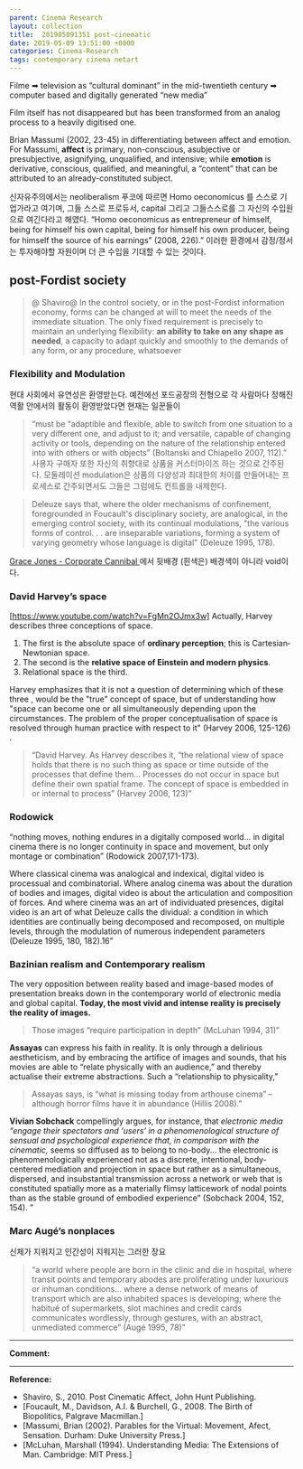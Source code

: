 ```yaml
---
parent: Cinema Research
layout: collection
title:  201905091351 post-cinematic
date: 2019-05-09 13:51:00 +0800
categories: Cinema-Research
tags: contemporary cinema netart
---
```


Filme ➡︎ television as “cultural dominant” in the mid-twentieth century ➡︎ computer based and digitally generated “new media”

Film itself has not disappeared but has been transformed from an analog process to a heavily digitised one. 

Brian Massumi (2002, 23-45) in differentiating between affect and emotion. For Massumi, **affect** is primary, non-conscious, asubjective or presubjective, asignifying, unqualified, and intensive; while **emotion** is derivative, conscious, qualified, and meaningful, a “content” that can be attributed to an already-constituted subject.

신자유주의에서는 neoliberalism 푸코에 따르면 Homo oeconomicus 를 스스로 기업가라고 여기며, 그들 스스로 프로듀서, capital 그리고 그들스스로를 그 자신의 수입원으로 여긴다라고 해였다. “Homo oeconomicus as entrepreneur of himself, being for himself his own capital, being for himself his own producer, being for himself the source of his earnings” (2008, 226).” 이러한 환경에서 감정/정서는 투자해야할 자원이며 더 큰 수입을 기대할 수 있는 것이다. 

## post-Fordist society 

> @ Shaviro@ In the control society, or in the post-Fordist information economy, forms can be changed at will to meet the needs of the immediate situation. The only fixed requirement is precisely to maintain an underlying flexibility: **an ability to take on any shape as needed**, a capacity to adapt quickly and smoothly to the demands of any form, or any procedure, whatsoever

### Flexibility and Modulation
현대 사회에서 유연성은 환영받는다. 예전에선 포드공장의 전형으로 각 사람마다 정해진 역활 안에서의 활동이 환영받았다면 현재는 일꾼들이

> “must be “adaptible and flexible, able to switch from one situation to a very different one, and adjust to it; and versatile, capable of changing activity or tools, depending on the nature of the relationship entered into with others or with objects” (Boltanski and Chiapello 2007, 112).”
사용자 구매자 또한 자신의 취향대로 상품을 커스터마이즈 하는 것으로 간주된다. 모둘레이션 modulation은 상품의 다양성과 최대한의 차이를 만들어내는 프로세스로 간주되면서도 그들은 그럼에도 컨트롤을 내제한다. 

> Deleuze says that, where the older mechanisms of confinement, foregrounded in Foucault's disciplinary society, are analogical, in the emerging control society, with its continual modulations, "the various forms of control. . . are inseparable variations, forming a system of varying geometry whose language is digital" (Deleuze 1995, 178).

[Grace Jones - Corporate Cannibal
](https://www.youtube.com/watch?v=FgMn2OJmx3w) 에서 뒷배경 (흰색은) 배경색이 아니라 void이다. 

###  David Harvey’s space
[https://www.youtube.com/watch?v=FgMn2OJmx3w]
Actually, Harvey describes three conceptions of space. 

1. The first is the absolute space of **ordinary perception**; this is Cartesian­ Newtonian space. 
2. The second is the **relative space of Einstein and modern physics**. 
3. Relational space is the third. 

Harvey emphasizes that it is not a question of determining which of these three , would be the "true" concept of space, but of understanding how "space can become one or all simultaneously depending upon the circumstances. The problem of the proper conceptualisation of space is resolved through human practice with respect to it" (Harvey 2006, 125-126) . 

> “David Harvey. As Harvey describes it, “the relational view of space holds that there is no such thing as space or time outside of the processes that define them… Processes do not occur in space but define their own spatial frame. The concept of space is embedded in or internal to process” (Harvey 2006, 123)”

### Rodowick

“nothing moves, nothing endures in a digitally composed world… in digital cinema there is no longer continuity in space and movement, but only montage or combination” (Rodowick 2007,171-173). 

Where classical cinema was analogical and indexical, digital video is processual and combinatorial. Where analog cinema was about the duration of bodies and images, digital video is about the articulation and composition of forces. And where cinema was an art of individuated presences, digital video is an art of what Deleuze calls the dividual: a condition in which identities are continually being decomposed and recomposed, on multiple levels, through the modulation of numerous independent parameters (Deleuze 1995, 180, 182).16”

### Bazinian realism and Contemporary realism

The very opposition between reality based and image-based modes of presentation breaks down in the contemporary world of electronic media and global capital. **Today, the most vivid and intense reality is precisely the reality of images.**  

> Those images “require participation in depth” (McLuhan 1994, 31)”

**Assayas** can express his faith in reality. It is only through a delirious aestheticism, and by embracing the artifice of images and sounds, that his movies are able to “relate physically with an audience,” and thereby actualise their extreme abstractions. Such a “relationship to physicality,” 
> Assayas says, is “what is missing today from arthouse cinema” – although horror films have it in abundance (Hillis 2008).”

**Vivian Sobchack** compellingly argues, for instance, that _electronic media “engage their spectators and ‘users’ in a phenomenological structure of sensual and psychological experience that, in comparison with the cinematic,_ seems so diffused as to belong to no-body... the electronic is phenomenologically experienced not as a discrete, intentional, body-centered mediation and projection in space but rather as a simultaneous, dispersed, and insubstantial transmission across a network or web that is constituted spatially more as a materially flimsy latticework of nodal points than as the stable ground of embodied experience” (Sobchack 2004, 152, 154). ”

### Marc Augé’s nonplaces
신체가 지워지고 인간성이 지워지는 그러한 장요 

> “a world where people are born in the clinic and die in hospital, where transit points and temporary abodes are proliferating under luxurious or inhuman conditions... where a dense network of means of transport which are also inhabited spaces is developing; where the habitué of supermarkets, slot machines and credit cards communicates wordlessly, through gestures, with an abstract, unmediated commerce” (Augé 1995, 78)”

---
**Comment:**




---
**Reference:**
- Shaviro, S., 2010. Post Cinematic Affect, John Hunt Publishing.
- [Foucault, M., Davidson, A.I. & Burchell, G., 2008. The Birth of Biopolitics, Palgrave Macmillan.]
- [Massumi, Brian (2002). Parables for the Virtual: Movement, Afect, Sensation. Durham: Duke University Press.]
- [McLuhan, Marshall (1994). Understanding Media: The Extensions of Man. Cambridge: MIT Press.]
